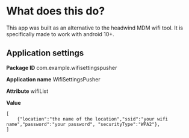 # What does this do?
This app was built as an alternative to the headwind MDM wifi tool.
It is specifically made to work with android 10+.

## Application settings

**Package ID**
com.example.wifisettingspusher

**Application name**
WifiSettingsPusher

**Attribute**
wifiList

**Value**
```
[
    {"location":"the name of the location","ssid":"your wifi name","password":"your password", "securityType":"WPA2"},
]

```

